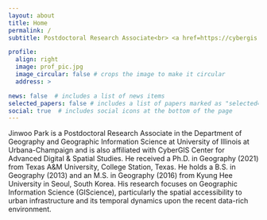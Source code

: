 ```yaml
---
layout: about
title: Home
permalink: /
subtitle: Postdoctoral Research Associate<br> <a href=https://cybergis.illinois.edu/>CyberGIS Center for Advanced Digital and Spatial Studies</a> <br> University of Illinois Urbana-Champaign

profile:
  align: right
  image: prof_pic.jpg
  image_circular: false # crops the image to make it circular
  address: >

news: false  # includes a list of news items
selected_papers: false # includes a list of papers marked as "selected={true}"
social: true  # includes social icons at the bottom of the page
---
```


Jinwoo Park is a Postdoctoral Research Associate in the Department of Geography and Geographic Information Science at University of Illinois at Urbana-Champaign and is also affiliated with CyberGIS Center for Advanced Digital & Spatial Studies. He received a Ph.D. in Geography (2021) from Texas A&M University, College Station, Texas. He holds a B.S. in Geography (2013) and an M.S. in Geography (2016) from Kyung Hee University in Seoul, South Korea. His research focuses on Geographic Information Science (GIScience), particularly the spatial accessibility to urban infrastructure and its temporal dynamics upon the recent data-rich environment. 

